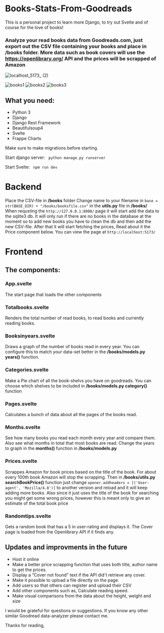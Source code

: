 # Books-Stats-From-Goodreads

This is a personal project to learn more Django, to try out Svelte and of course for the love of books! 

### Analyze your read books data from Goodreads.com, just export out the CSV file containing your books and place in /books folder. More data such as book covers will use the https://openlibrary.org/ API and the prices will be scrapped of Amazon

![localhost_5173_ (2)](https://user-images.githubusercontent.com/39992041/199823307-972fb00e-ec9c-4297-a7fd-aef62e3bd3fd.png)



![books1](https://user-images.githubusercontent.com/39992041/199822529-18c0e467-5da4-44b5-b327-6d5e7a84a49c.jpg)
![books2](https://user-images.githubusercontent.com/39992041/199822550-bec6e8b7-125b-4795-966d-7c3fd27fb55c.jpg)
![books3](https://user-images.githubusercontent.com/39992041/199822574-87f4bbac-c3d6-4ea7-92b4-8f2bde0b9136.jpg)

## What you need:
- Python 3
- Django
- Django Rest Framework
- Beautifulsoup4
- Svelte
- Frappe Charts

Make sure to make migrations before starting.

Start django server:
``` python manage.py runserver``` 

Start Svelte:
``` npm run dev``` 

# Backend
Place the CSV-file in **/books** folder
Change name to your filename in  ``` base = str(BASE_DIR) + "/books/booksfile.csv" ``` in the **utils.py** file in **/books/**
When requsting the ``` http://127.0.0.1:8000/ ``` page it will start add the data to the sqlite3 db. 
It will only run if there are no books in the database at the moment so to add new books you have to clean the db and then add the new CSV-file.
After that it will start fetching the prices, Read about it the Price component below.
You can view the page at ```http://localhost:5173/```

# Frontend
## The components:
### App.svelte
The start page that loads the other components
### Totalbooks.svelte
Renders the total number of read books, to read books and currently reading books.
### Booksinyears.svelte
Draws a graph of the number of books read in every year. You can configure this to match your data-set better in the **/books/models.py years()** function.
### Categories.svelte
Make a Pie chart of all the book-shelvs you have on goodreads. You can choose which shelves to be included in **/books/models.py category()** function
### Pages.svelte
Calculates a bunch of data about all the pages of the books read.
### Months.svelte
See how many books you read each month every year and compare them. Also see what months in total that most books are read. Change the years to graph in the **months()** function in **/books/models.py**
### Prices.svelte
  Scrappes Amazon for book prices based on the title of the book. For about every 100th book Amazon will stop the scrapping. Then in **/books/utils.py searchBookPrice()**    function just change ``` opener.addheaders = [('User-agent', 'Mozilla/4.8')] ``` to another version and reload and it will keep adding more books. Also since it just uses the title of the book for searching you might get some wrong prices, however this is meant only to give an estimate of the total book price
### Randomtips.svelte
  Gets a random book that has a 5 in user-rating and displays it. The Cover page is loaded from the Openlibrary API if it finds any.
  
## Updates and improvments in the future
 - Host it online
 - Make a better price scrapping function that uses both title, author name to get the prices.
 - Display a “Cover not found” text if the API did´t retrieve any cover.
 - Make it possible to upload a file directly on the page
 - Add users so that others can register and upload their CSV
 - Add other components such as, Calculate reading speed.
 - Make visual comparisons from the data about the height, weight and size
  
  
  
I would be grateful for questions or suggestions. If you know any other similar Goodread data-analyzer please contact me. 


Thanks for reading, 


